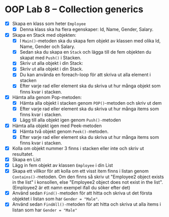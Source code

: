 # OOP Lab 8 – Collection generics

- [x]  Skapa en klass som heter `Employee`
    - [x]  Denna klass ska ha flera egenskaper: Id, Name, Gender, Salary.
- [x]  Skapa en Stack med objekten:
    - [x]  I `Main()`-metoden ska du skapa fem objekt av klassen med olika Id, Name, Gender och Salary.
    - [x]  Sedan ska du skapa en `Stack` och lägga till de fem objekten du skapat med `Push()` i Stacken.
    - [x]  Skriv ut alla objekt i din Stack:
    - [x]  Skriv ut alla objekt i din Stack.
    - [x]  Du kan använda en foreach-loop för att skriva ut alla element i stacken
    - [x]  Efter varje rad eller element ska du skriva ut hur många objekt som finns kvar i stacken.
- [x]  Hämta alla genom Pop-metoden:
    - [x]  Hämta alla objekt i stacken genom `POP()`-metoden och skriv ut dem
    - [x]  Efter varje rad eller element ska du skriva ut hur många items som finns kvar i stacken.
    - [x]  Lägg till alla objekt igen genom `Push()-`metoden
- [x]  Hämta alla objekt igen med Peek-metoden
    - [x]  Hämta två objekt genom `Peek()-`metoden.
    - [x]  Efter varje rad eller element ska du skriva ut hur många items som finns kvar i stacken.
- [x]  Kolla om objekt nummer 3 finns i stacken eller inte och skriv ut resultatet.
- [x]  Skapa en List
- [x]  Lägg in fem objekt av klassen `Employee` i din List
- [x]  Skapa ett villkor för att kolla om ett visst item finns i listan genom `Contains()-`metoden. Om den finns så skriv ut "Employee2 object exists in the list" i konsollen, else "Employee2 object does not exist in the list". (Employee2 är ett namn exempel ifall du söker efter det)
- [x]  Använd sedan `Find()-`metoden för att hitta och skriva ut det första objektet i listan som har `Gender = "Male"`.
- [x]  Använd sedan `FindAll()-`metoden för att hitta och skriva ut alla items i listan som har `Gender = "Male"`
